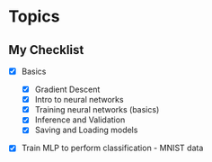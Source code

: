 # Topics 


## My Checklist


- [x] Basics
    - [x] Gradient Descent
    - [x]  Intro to neural networks
    - [x] Training neural networks (basics)
    - [x] Inference and Validation
    - [x] Saving and Loading models

- [x] Train MLP to perform classification - MNIST data

